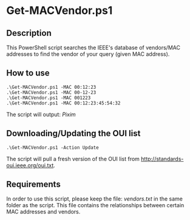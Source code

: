 # Get-MACVendor.ps1

## Description
This PowerShell script searches the IEEE's database of vendors/MAC addresses to find the vendor of your query (given MAC address).

## How to use
```
.\Get-MACVendor.ps1 -MAC 00:12:23
.\Get-MACVendor.ps1 -MAC 00-12-23
.\Get-MACVendor.ps1 -MAC 001223
.\Get-MACVendor.ps1 -MAC 00:12:23:45:54:32
```
The script will output: *Pixim*

## Downloading/Updating the OUI list
```
.\Get-MACVendor.ps1 -Action Update
```
The script will pull a fresh version of the OUI list from <a href='http://standards-oui.ieee.org/oui.txt'>http://standards-oui.ieee.org/oui.txt</a>.

## Requirements
In order to use this script, please keep the file: *vendors.txt* in the same folder as the script.  This file contains the relationships between certain MAC addresses and vendors.

